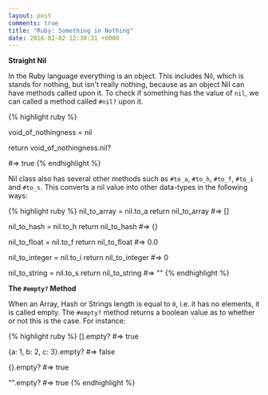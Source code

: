 ```yaml
---
layout: post
comments: true
title: "Ruby: Something in Nothing"
date: 2016-02-02 12:30:31 +0000
---
```


<strong> Straight Nil </strong>

In the Ruby language everything is an object. This includes Nil, which is stands for nothing, but isn't really nothing, because as an object Nil can have methods called upon it. To check if something has the value of `nil`, we can called a method called `#nil?` upon it.

{% highlight ruby %}

void_of_nothingness = nil

return void_of_nothingness.nil?

#=> true
{% endhighlight %}

Nil class also has several other methods such as `#to_a`, `#to_h`, `#to_f`, `#to_i` and `#to_s`. This converts a nil value into other data-types in the following ways:

{% highlight ruby %}
nil_to_array = nil.to_a
return nil_to_array
#=> []

nil_to_hash = nil.to_h
return nil_to_hash
#=> {}

nil_to_float = nil.to_f
return nil_to_float
#=> 0.0

nil_to_integer = nil.to_i
return nil_to_integer 
#=> 0

nil_to_string = nil.to_s
return nil_to_string
#=> ""
{% endhighlight %}

<strong> The `#empty?` Method </strong>

When an Array, Hash or Strings length is equal to `0`, i.e. it has no elements, it is called empty. The `#empty?` method returns a boolean value as to whether or not this is the case. For instance:

{% highlight ruby %}
[].empty?
#=> true

{a: 1, b: 2, c: 3}.empty?
#=> false

{}.empty?
#=> true

"".empty?
#=> true
{% endhighlight %}

